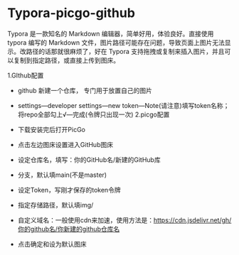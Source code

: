 # Typora-picgo-github
Typora 是一款知名的 Markdown 编辑器，简单好用，体验良好。直接使用 typora 编写的 Markdown 文件，图片路径可能存在问题，导致页面上图片无法显示。改路径的话那就很麻烦了，好在 Typora 支持拖拽或复制来插入图片，并且可以复制到指定路径，或直接上传到图床。

1.GIthub配置
- github 新建一个仓库， 专门用于放置自己的图片
- settings—developer settings—new token—Note(请注意)填写token名称；将repo全部勾上√—完成(令牌只出现一次)
2.picgo配置

- 下载安装完后打开PicGo
- 点击左边图床设置进入GitHub图床
- 设定仓库名，填写：你的GitHub名/新建的GitHub库
- 分支，默认填main(不是master)
- 设定Token，写刚才保存的token令牌
- 指定存储路径，默认填img/
- 自定义域名：一般使用cdn来加速，使用方法是：https://cdn.jsdelivr.net/gh/你的github名/你新建的github仓库名
- 点击确定和设为默认图床
